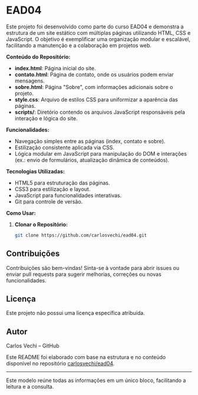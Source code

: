 # EAD04

Este projeto foi desenvolvido como parte do curso EAD04 e demonstra a estrutura de um site estático com múltiplas páginas utilizando HTML, CSS e JavaScript. O objetivo é exemplificar uma organização modular e escalável, facilitando a manutenção e a colaboração em projetos web.

**Conteúdo do Repositório:**
- **index.html**: Página inicial do site.
- **contato.html**: Página de contato, onde os usuários podem enviar mensagens.
- **sobre.html**: Página "Sobre", com informações adicionais sobre o projeto.
- **style.css**: Arquivo de estilos CSS para uniformizar a aparência das páginas.
- **scripts/**: Diretório contendo os arquivos JavaScript responsáveis pela interação e lógica do site.

**Funcionalidades:**
- Navegação simples entre as páginas (index, contato e sobre).
- Estilização consistente aplicada via CSS.
- Lógica modular em JavaScript para manipulação do DOM e interações (ex.: envio de formulários, atualização dinâmica de conteúdos).

**Tecnologias Utilizadas:**
- HTML5 para estruturação das páginas.
- CSS3 para estilização e layout.
- JavaScript para funcionalidades interativas.
- Git para controle de versão.

**Como Usar:**
1. **Clonar o Repositório:**
   ```bash
   git clone https://github.com/carlosvechi/ead04.git

  ## Contribuições
Contribuições são bem-vindas! Sinta-se à vontade para abrir issues ou enviar pull requests para sugerir melhorias, correções ou novas funcionalidades.

## Licença
Este projeto não possui uma licença específica atribuída.

## Autor
Carlos Vechi – GitHub

Este README foi elaborado com base na estrutura e no conteúdo disponível no repositório [carlosvechi/ead04](https://github.com/carlosvechi/ead04).

---

Este modelo reúne todas as informações em um único bloco, facilitando a leitura e a consulta.

